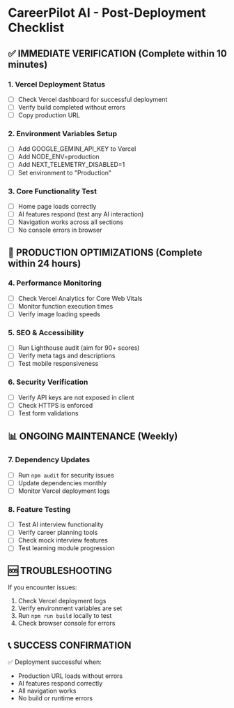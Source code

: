 # CareerPilot AI - Post-Deployment Checklist

## ✅ IMMEDIATE VERIFICATION (Complete within 10 minutes)

### 1. Vercel Deployment Status
- [ ] Check Vercel dashboard for successful deployment
- [ ] Verify build completed without errors
- [ ] Copy production URL

### 2. Environment Variables Setup
- [ ] Add GOOGLE_GEMINI_API_KEY to Vercel
- [ ] Add NODE_ENV=production
- [ ] Add NEXT_TELEMETRY_DISABLED=1
- [ ] Set environment to "Production"

### 3. Core Functionality Test
- [ ] Home page loads correctly
- [ ] AI features respond (test any AI interaction)
- [ ] Navigation works across all sections
- [ ] No console errors in browser

## 🚀 PRODUCTION OPTIMIZATIONS (Complete within 24 hours)

### 4. Performance Monitoring
- [ ] Check Vercel Analytics for Core Web Vitals
- [ ] Monitor function execution times
- [ ] Verify image loading speeds

### 5. SEO & Accessibility
- [ ] Run Lighthouse audit (aim for 90+ scores)
- [ ] Verify meta tags and descriptions
- [ ] Test mobile responsiveness

### 6. Security Verification
- [ ] Verify API keys are not exposed in client
- [ ] Check HTTPS is enforced
- [ ] Test form validations

## 📊 ONGOING MAINTENANCE (Weekly)

### 7. Dependency Updates
- [ ] Run `npm audit` for security issues
- [ ] Update dependencies monthly
- [ ] Monitor Vercel deployment logs

### 8. Feature Testing
- [ ] Test AI interview functionality
- [ ] Verify career planning tools
- [ ] Check mock interview features
- [ ] Test learning module progression

## 🆘 TROUBLESHOOTING

If you encounter issues:
1. Check Vercel deployment logs
2. Verify environment variables are set
3. Run `npm run build` locally to test
4. Check browser console for errors

## 📞 SUCCESS CONFIRMATION

✅ Deployment successful when:
- Production URL loads without errors
- AI features respond correctly
- All navigation works
- No build or runtime errors

